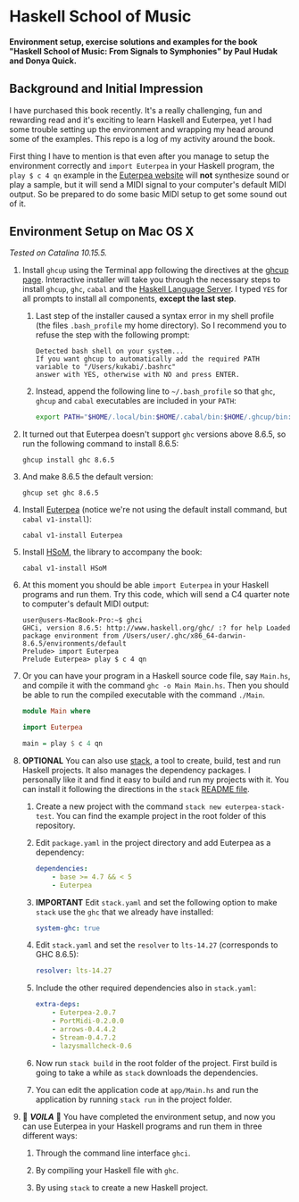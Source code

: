 # Haskell School of Music

#### Environment setup, exercise solutions and examples for the book "Haskell School of Music: From Signals to Symphonies" by Paul Hudak and Donya Quick.

## Background and Initial Impression

I have purchased this book recently. It's a really challenging, fun and rewarding read and it's exciting to learn Haskell and Euterpea, yet I had some trouble setting up the environment and wrapping my head around some of the examples. This repo is a log of my activity around the book.

First thing I have to mention is that even after you manage to setup the environment correctly and `import Euterpea` in your Haskell program, the `play $ c 4 qn` example in the [Euterpea website](http://euterpea.com/) will **not** synthesize sound or play a sample, but it will send a MIDI signal to your computer's default MIDI output. So be prepared to do some basic MIDI setup to get some sound out of it.

## Environment Setup on Mac OS X

_Tested on Catalina 10.15.5._

1. Install `ghcup` using the Terminal app following the directives at the [ghcup page](https://www.haskell.org/ghcup/). Interactive installer will take you through the necessary steps to install `ghcup`, `ghc`, `cabal` and the [Haskell Language Server](https://github.com/haskell/haskell-language-server). I typed `YES` for all prompts to install all components, **except the last step**.

    1. Last step of the installer caused a syntax error in my shell profile (the files `.bash_profile` my home directory). So I recommend you to refuse the step with the following prompt:

        ```
        Detected bash shell on your system...
        If you want ghcup to automatically add the required PATH variable to "/Users/kukabi/.bashrc"
        answer with YES, otherwise with NO and press ENTER.
        ```

    2. Instead, append the following line to `~/.bash_profile` so that `ghc`, `ghcup` and `cabal` executables are included in your `PATH`:

        ```bash
        export PATH="$HOME/.local/bin:$HOME/.cabal/bin:$HOME/.ghcup/bin:$PATH"`
        ```

2. It turned out that Euterpea doesn't support `ghc` versions above 8.6.5, so run the following command to install 8.6.5:

    `ghcup install ghc 8.6.5`

3. And make 8.6.5 the default version:

    `ghcup set ghc 8.6.5`

4. Install [Euterpea](https://github.com/Euterpea/Euterpea) (notice we're not using the default install command, but `cabal v1-install`):

    `cabal v1-install Euterpea`

5. Install [HSoM](https://github.com/Euterpea/HSoM), the library to accompany the book:

    `cabal v1-install HSoM`

6. At this moment you should be able `import Euterpea` in your Haskell programs and run them. Try this code, which will send a C4 quarter note to computer's default MIDI output:

    ```
    user@users-MacBook-Pro:~$ ghci
    GHCi, version 8.6.5: http://www.haskell.org/ghc/ :? for help Loaded package environment from /Users/user/.ghc/x86_64-darwin-8.6.5/environments/default
    Prelude> import Euterpea
    Prelude Euterpea> play $ c 4 qn
    ```

7. Or you can have your program in a Haskell source code file, say `Main.hs`, and compile it with the command `ghc -o Main Main.hs`. Then you should be able to run the compiled executable with the command `./Main`.

    ```haskell
    module Main where

    import Euterpea

    main = play $ c 4 qn
    ```

8. **OPTIONAL** You can also use [stack](https://docs.haskellstack.org/en/stable/README/), a tool to create, build, test and run Haskell projects. It also manages the dependency packages. I personally like it and find it easy to build and run my projects with it. You can install it following the directions in the `stack` [README file](https://docs.haskellstack.org/en/stable/README/).

    1. Create a new project with the command `stack new euterpea-stack-test`. You can find the example project in the root folder of this repository.

    2. Edit `package.yaml` in the project directory and add Euterpea as a dependency:

        ```yaml
        dependencies:
            - base >= 4.7 && < 5
            - Euterpea
        ```

    3. **IMPORTANT** Edit `stack.yaml` and set the following option to make `stack` use the `ghc` that we already have installed:

        ```yaml
        system-ghc: true
        ```

    4. Edit `stack.yaml` and set the `resolver` to `lts-14.27` (corresponds to GHC 8.6.5):

        ```yaml
        resolver: lts-14.27
        ```

    5. Include the other required dependencies also in `stack.yaml`:

        ```yaml
        extra-deps:
            - Euterpea-2.0.7
            - PortMidi-0.2.0.0
            - arrows-0.4.4.2
            - Stream-0.4.7.2
            - lazysmallcheck-0.6
        ```

    6. Now run `stack build` in the root folder of the project. First build is going to take a while as `stack` downloads the dependencies.

    7. You can edit the application code at `app/Main.hs` and run the application by running `stack run` in the project folder.

9. 🎉 **_VOILA_** 🎉 You have completed the environment setup, and now you can use Euterpea in your Haskell programs and run them in three different ways:

    1. Through the command line interface `ghci`.

    2. By compiling your Haskell file with `ghc`.

    3. By using `stack` to create a new Haskell project.
